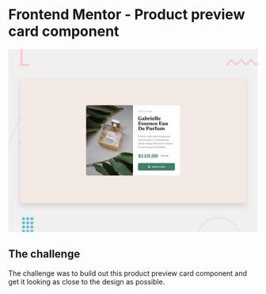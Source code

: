 # Frontend Mentor - Product preview card component

![Design preview for the Product preview card component coding challenge](./design/desktop-preview.jpg)

## The challenge

The challenge was to build out this product preview card component and get it looking as close to the design as possible.
